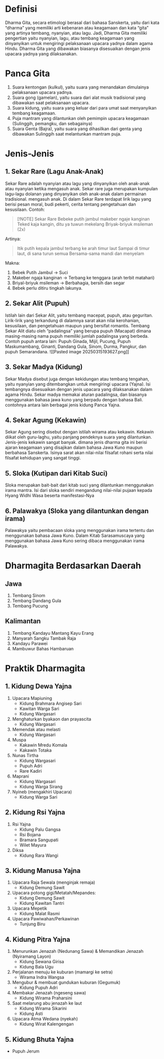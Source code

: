 # Definisi
Dharma Gita, secara etimologi berasal dari bahasa Sanskerta, yaitu dari kata “dharma” yang memiliki arti kebenaran atau keagamaan dan kata “gita” yang artinya tembang, nyanyian, atau lagu. Jadi, Dharma Gita memiliki pengertian yaitu nyanyian, lagu, atau tembang keagamaan yang dinyanyikan untuk mengiringi pelaksanaan upacara yadnya dalam agama Hindu. Dharma Gita yang dibawakan biasanya disesuaikan dengan jenis upacara yadnya yang dilaksanakan.
# Panca Gita
1. Suara kentongan (kulkul), yaitu suara yang menandakan dimulainya
pelaksanaan upacara yadnya.
2. Suara gong (gamelan), yaitu suara dari alat musik tradisional yang
dibawakan saat pelaksanaan upacara.
3. Suara kidung, yaitu suara yang keluar dari para umat saat
menyanyikan tembang keagamaan.
4. Puja mantram yang dilantunkan oleh pemimpin upacara keagamaan
(Sulinggih, pemangku, dan sebagainya)
5. Suara Genta (Bajra), yaitu suara yang dihasilkan dari genta yang
dibawakan Sulinggih saat melantunkan mantram puja.
# Jenis-Jenis
## 1. Sekar Rare (Lagu Anak-Anak)
Sekar Rare adalah nyanyian atau lagu yang dinyanyikan oleh anak-anak atau nyanyian ketika mengasuh anak. Sekar rare juga merupakan kumpulan lagu-lagu dolanan yang dinyanyikan oleh anak-anak dalam permainan tradisional. mengasuh anak. Di dalam Sekar Rare terdapat lirik lagu yang berisi pesan moral, budi pekerti, cerita tentang pengetahuan dan kesusilaan.
Contoh:

> [!NOTE] Sekar Rare
> Bebeke putih jambul makeber ngaje kanginan
Teked kaja kangin, ditu ya tuwun mekelang Briyak-briyuk msileman (2x)
>
Artinya:
> Itik putih kepala jambul terbang ke arah timur laut
Sampai di timur laut, di sana turun semua
Bersama-sama mandi dan menyelam

Makna:
1. Bebek Putih Jambul -> Suci
2. Makeber ngaja kanginan -> Terbang ke tenggara (arah terbit matahari)
3. Briyal-briyuk msileman -> Berbahagia, bersih dan segar
4. Bebek perlu ditiru tingkah lakunya.
## 2. Sekar Alit (Pupuh)
Istilah lain dari Sekar Alit, yaitu tembang macepat, pupuh, atau geguritan. Lirik-lirik yang terkandung di dalamnya sarat akan nilai kerohanian, kesusilaan, dan pengetahuan maupun yang bersifat romantis. Tembang Sekar Alit diatu oleh “padalingsa” yang berupa pupuh (Macapat) dimana masing-masing nama pupuh memiliki jumlah padalingsa yang berbeda. Contoh pupuh antara lain: Pupuh Ginada, Mijil, Pucung, Pupuh Maskumambang, Ginanti, Dandang Gula, Sinom, Durma, Pangkur, dan pupuh Semarandana.
![[Pasted image 20250315193627.png]]
## 3. Sekar Madya (Kidung)
Sekar Madya disebut juga dengan kekidungan atau tembang tengahan, yaitu nyanyian yang ditembangkan untuk mengiringi upacara (Yajna). Isi tembangnya disesuaikan dengan jenis upacara yang dilaksanakan dalam agama Hindu. Sekar madya memakai aturan padalingsa, dan biasanya menggunakan bahasa jawa kuno yang berpadu dengan bahasa Bali. contohnya antara lain berbagai jenis kidung Panca Yajna.
## 4. Sekar Agung (Kekawin)
Sekar Agung sering disebut dengan istilah wirama atau kekawin. Kekawin diikat oleh guru-laghu, yaitu panjang pendeknya suara yang dilantunkan. Jenis-jenis kekawin sangat banyak. dimana jenis dharma gita ini berisi ajaran keagamaan yang disajikan dalam bahasa Jawa Kuno maupun berbahasa  Sanskerta. Isinya sarat akan nilai-nilai filsafat rohani serta nilai filsafat kehidupan yang sangat tinggi.
## 5. Sloka (Kutipan dari Kitab Suci)
Sloka merupakan bait-bait dari kitab suci yang dilantunkan menggunakan irama mantra. Isi dari sloka sendiri mengandung nilai-nilai pujaan kepada Hyang Widhi Wasa beserta manifestasi-Nya
## 6. Palawakya (Sloka yang dilantunkan dengan irama)
Palawakya yaitu pembacaan sloka yang menggunakan irama tertentu
dan menggunakan bahasa Jawa Kuno. Dalam Kitab Sarasamuscaya yang
menggunakan bahasa Jawa Kuno sering dibaca menggunakan irama Palawakya.

# Dharmagita Berdasarkan Daerah
## Jawa
1. Tembang Sinom
2. Tembang Dandang Gula
3. Tembang Pucung
## Kalimantan
1. Tembang Kandayu Mantang Kayu Erang
2. Manyarah Sangku Tambak Raja
3. Kandayu Parawei
4. Mambuwur Bahas Hambaruan
# Praktik Dharmagita
## 1. Kidung Dewa Yajna
1. Upacara Mapiuning
	- Kidung Brahmara Angisep Sari
	- Kawitan Warga Sari
	- Kidung Wargasari
2. Menghaturkan byakaon dan prayascita
	- Kidung Wargasari
3. Memendak atau melasti
	- Kidung Wargasari
4. Muspa
	- Kakawin Mredu Komala
	- Kakawin Totaka
5. Nunas Tirtha
	- Kidung Wargasari
	- Pupuh Adri
	- Rare Kadiri
6. Maprani
	- Kidung Wargasari
	- Kidung Warga Sirang
7. Nyineb (mengakhiri Upacara)
	- Kidung Warga Sari
## 2. Kidung Rsi Yajna
1. Rsi Yajna
	- Kidung Palu Gangsa
	- Rsi Bojana
	- Bramara Sangupati
	- Wilet Mayura
2. Diksa
	- Kidung Rara Wangi
## 3. Kidung Manusa Yajna
1. Upacara Raja Sewala (menginjak remaja)
	- Kidung Demung Sawit
2. Upacara potong gigi/Metatah/Mepandes:
	- Kidung Demung Sawit
	- Kidung Kawitan Tantri
3. Upacara Mepetik
	- Kidung Malat Rasmi
4. Upacara Pawiwahan/Perkawinan
	- Tunjung Biru
## 4. Kidung Pitra Yajna
1. Menurunkan Jenazah (Nedunang Sawa) & Memandikan Jenazah (Nyiramang Layon)
	- Kidung Sewana Girisa
	- Kidung Bala Ugu
2. Perjalanan menuju ke kuburan (mamargi ke setra)
	- Wirama Indra Wangsa
3. Mengubur & membuat gundukan kuburan (Gegumuk)
	- Kidung Pupuh Adri
4. Membakar Jenazah (ngeseng sawa)
	- Kidung Wirama Praharsini
5. Saat melarung abu jenazah ke laut
	- Kidung Wirama Sikarini
	- Kidung Asti
6. Upacara Atma Wedana (nyekah)
	- Kidung Wirat Kalengengan
## 5. Kidung Bhuta Yajna
- Pupuh Jerum